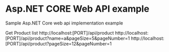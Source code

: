 # Asp.NET CORE Web API example
Sample Asp.NET Core web api implementation example


Get Product list
http://localhost:[PORT]/api/product
http://localhost:[PORT]/api/product?name=a&pageSize=5&pageNumber=1
http://localhost:[PORT]/api/product?pageSize=12&pageNumber=1
